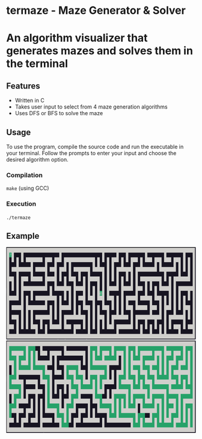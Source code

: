 # termaze - Maze Generator & Solver

# An algorithm visualizer that generates mazes and solves them in the terminal

## Features

- Written in C
- Takes user input to select from 4 maze generation algorithms
- Uses DFS or BFS to solve the maze

## Usage

To use the program, compile the source code and run the executable in your terminal. Follow the prompts to enter your input and choose the desired algorithm option.

### Compilation

`make` (using GCC)

### Execution

`./termaze`

## Example

![Generate Maze](maze_generated.png)
![Solved Maze](maze_solved.png)
